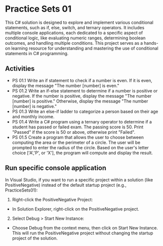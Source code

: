 # Practice Sets 01

This C# solution is designed to explore and implement various conditional statements, such as if, else, switch, and ternary operators. It includes multiple console applications, each dedicated to a specific aspect of conditional logic, like evaluating numeric ranges, determining boolean outcomes, and handling multiple conditions. This project serves as a hands-on learning resource for understanding and mastering the use of conditional statements in C# programming.

## Activities
- PS 01.1 Write an if statement to check if a number is even. If it is even, display the message "The number [number] is even."
- PS 01.2 Write an if-else statement to determine if a number is positive or negative. If the number is positive, display the message "The number [number] is positive." Otherwise, display the message "The number [number] is negative."
- PS 01.3 Write an else-if ladder to categorize a person based on their age and monthly income.
- PS 01.4 Write a C# program using a ternary operator to determine if a student has passed or failed exam. The passing score is 50. Print "Passed" if the score is 50 or above, otherwise print "Failed".
- PS 01.5 Create a program that allows the user to choose between computing the area or the perimeter of a circle. The user will be prompted to enter the radius of the circle. Based on the user's letter choice ['A','P', or 'X'], the program will compute and display the result.

## Run specific console application

In Visual Studio, if you want to run a specific project within a solution (like PositiveNegative) instead of the default startup project (e.g., PracticeSets01):

1. Right-click the PositiveNegative Project:

- In Solution Explorer, right-click on the PositiveNegative project.

2. Select Debug > Start New Instance:

- Choose Debug from the context menu, then click on Start New Instance. This will run the PositiveNegative project without changing the startup project of the solution.